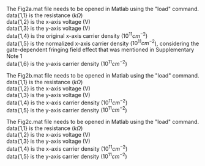 The Fig2a.mat file needs to be opened in Matlab using the "load" command.\
data{1,1} is the resistance ($k\Omega$)\
data{1,2} is the x-axis voltage (V)\
data{1,3} is the y-axis voltage (V)\
data{1,4} is the original x-axis carrier density ($10^{11} cm^{-2}$)\
data{1,5} is the normalized x-axis carrier density ($10^{11} cm^{-2}$), considering the gate-dependent fringing field effect that was mentioned in Supplementary Note 1\
data{1,6} is the y-axis carrier density ($10^{11} cm^{-2}$)


The Fig2b.mat file needs to be opened in Matlab using the "load" command.\
data{1,1} is the resistance ($k\Omega$)\
data{1,2} is the x-axis voltage (V)\
data{1,3} is the y-axis voltage (V)\
data{1,4} is the x-axis carrier density ($10^{11} cm^{-2}$)\
data{1,5} is the y-axis carrier density ($10^{11} cm^{-2}$)


The Fig2c.mat file needs to be opened in Matlab using the "load" command.\
data{1,1} is the resistance ($k\Omega$)\
data{1,2} is the x-axis voltage (V)\
data{1,3} is the y-axis voltage (V)\
data{1,4} is the x-axis carrier density ($10^{11} cm^{-2}$)\
data{1,5} is the y-axis carrier density ($10^{11} cm^{-2}$)
